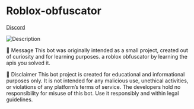 # Roblox-obfuscator
[Discord](https://discord.gg/5Ydjgr622V)

![Description](https://media.discordapp.net/attachments/1350346771917832215/1354741786421104640/image.png)

📢 Message
This bot was originally intended as a small project, created out of curiosity and for learning purposes.
a roblox obfuscator by learning the apis you solved it.

📜 Disclaimer
This bot project is created for educational and informational purposes only. It is not intended for any malicious use, unethical activities, or violations of any platform’s terms of service. The developers hold no responsibility for misuse of this bot. Use it responsibly and within legal guidelines.
